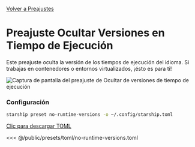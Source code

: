 [Volver a Preajustes](./#no-runtime-versions)

# Preajuste Ocultar Versiones en Tiempo de Ejecución

Este preajuste oculta la versión de los tiempos de ejecución del idioma. Si trabajas en contenedores o entornos virtualizados, ¡ésto es para ti!

![Captura de pantalla del preajuste de Ocultar de versiones de tiempo de ejecución](/presets/img/no-runtime-versions.png)

### Configuración

```sh
starship preset no-runtime-versions -o ~/.config/starship.toml
```

[Clic para descargar TOML](/presets/toml/no-runtime-versions.toml)

<<< @/public/presets/toml/no-runtime-versions.toml
